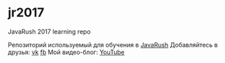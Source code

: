 # jr2017
JavaRush 2017 learning repo

Репозиторий используемый для обучения в <a href="https://javarush.ru/?jr_ref=1002074">JavaRush</a>
Добавляйтесь в друзья: <a href="https://vk.com/s.aleksey/">vk</a> <a href="https://fb.me/ialekseysavin/">fb</a>
Мой видео-блог: <a href="https://www.youtube.com/channel/UCB_XujC5-xFYB8TT28_lVzg">YouTube</a>
